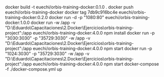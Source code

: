docker build -t euechi/orbis-training-docker:0.1.0 .
docker push euechi/orbis-training-docker
docker tag 7db9c916bc4e euechi/orbis-training-docker:0.2.0
docker run -d -p "1080:80" euechi/orbis-training-docker:1.0.0
docker run -w /app -v  "D:\Eduardo\Capacitaciones\2.Docker\Ejercicios\orbis-training-project":/app  euechi/orbis-training-docker:4.0.0 npm install
docker run -p "3030:3030" -p "35729:3030" -w /app -v "D:\Eduardo\Capacitaciones\2.Docker\Ejercicios\orbis-training-project":/app  euechi/orbis-training-docker:4.0.0 npm start
docker run -p "1024:3030" -p "35729:3030" -w /app -v "D:\Eduardo\Capacitaciones\2.Docker\Ejercicios\orbis-training-project":/app  euechi/orbis-training-docker:4.0.0 npm start
docker-compose -f ./docker-compose.yml up
